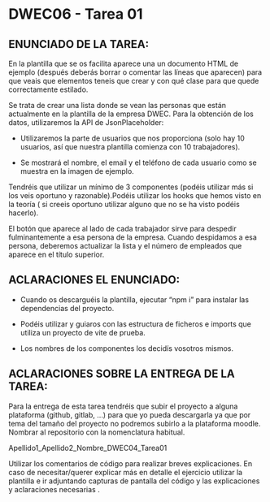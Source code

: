 # DWEC06 - Tarea 01

## ENUNCIADO DE LA TAREA:

En la plantilla que se os facilita aparece una un documento HTML de ejemplo (después deberás borrar o comentar las líneas que aparecen) para que veais que elementos teneis que crear y con qué clase para que quede correctamente estilado.

Se trata de crear una lista donde se vean las personas que están actualmente en la plantilla de la empresa DWEC. Para la obtención de los datos, utilizaremos la API de JsonPlaceholder:

- Utilizaremos la parte de usuarios que nos proporciona (solo hay 10 usuarios, así que nuestra plantilla comienza con 10 trabajadores).

- Se mostrará el nombre, el email y el teléfono de cada usuario como se muestra en la imagen de ejemplo.

Tendréis que utilizar un mínimo de 3 componentes (podéis utilizar más si los veis oportuno y razonable).Podéis utilizar los hooks que hemos visto en la teoría ( si creeis oportuno utilizar alguno que no se ha visto podéis hacerlo).

El botón que aparece al lado de cada trabajador sirve para despedir fulminantemente a esa persona de la empresa. Cuando despidamos a esa persona, deberemos actualizar la lista y el número de empleados que aparece en el título superior.

## ACLARACIONES EL ENUNCIADO:

- Cuando os descarguéis la plantilla, ejecutar “npm i” para instalar las dependencias del proyecto.

- Podéis utilizar y guiaros con las estructura de ficheros e imports que utiliza un proyecto de vite de prueba.

- Los nombres de los componentes los decidís vosotros mismos.

## ACLARACIONES SOBRE LA ENTREGA DE LA TAREA:

Para la entrega de esta tarea tendréis que subir el proyecto a alguna plataforma (github, gitlab, …) para que yo pueda descargarla ya que por tema del tamaño del proyecto no podremos subirlo a la plataforma moodle. Nombrar al repositorio con la nomenclatura habitual.

Apellido1_Apellido2_Nombre_DWEC04_Tarea01

Utilizar los comentarios de código para realizar breves explicaciones. En caso de necesitar/querer explicar más en detalle el ejercicio utilizar la plantilla e ir adjuntando capturas de pantalla del código y las explicaciones y aclaraciones necesarias .
